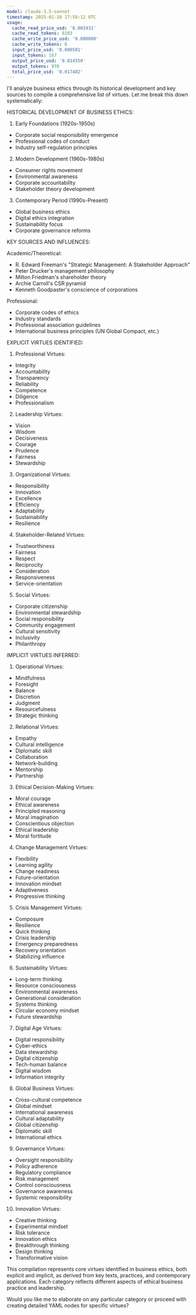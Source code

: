 ```yaml
---
model: claude-3.5-sonnet
timestamp: 2025-01-10 17:58:12 UTC
usage:
  cache_read_price_usd: '0.002431'
  cache_read_tokens: 8103
  cache_write_price_usd: '0.000000'
  cache_write_tokens: 0
  input_price_usd: '0.000501'
  input_tokens: 167
  output_price_usd: '0.014550'
  output_tokens: 970
  total_price_usd: '0.017482'
---
```


I'll analyze business ethics through its historical development and key sources to compile a comprehensive list of virtues. Let me break this down systematically:

HISTORICAL DEVELOPMENT OF BUSINESS ETHICS:

1. Early Foundations (1920s-1950s)
- Corporate social responsibility emergence
- Professional codes of conduct
- Industry self-regulation principles

2. Modern Development (1960s-1980s)
- Consumer rights movement
- Environmental awareness
- Corporate accountability
- Stakeholder theory development

3. Contemporary Period (1990s-Present)
- Global business ethics
- Digital ethics integration
- Sustainability focus
- Corporate governance reforms

KEY SOURCES AND INFLUENCES:

Academic/Theoretical:
- R. Edward Freeman's "Strategic Management: A Stakeholder Approach"
- Peter Drucker's management philosophy
- Milton Friedman's shareholder theory
- Archie Carroll's CSR pyramid
- Kenneth Goodpaster's conscience of corporations

Professional:
- Corporate codes of ethics
- Industry standards
- Professional association guidelines
- International business principles (UN Global Compact, etc.)

EXPLICIT VIRTUES IDENTIFIED:

1. Professional Virtues:
- Integrity
- Accountability
- Transparency
- Reliability
- Competence
- Diligence
- Professionalism

2. Leadership Virtues:
- Vision
- Wisdom
- Decisiveness
- Courage
- Prudence
- Fairness
- Stewardship

3. Organizational Virtues:
- Responsibility
- Innovation
- Excellence
- Efficiency
- Adaptability
- Sustainability
- Resilience

4. Stakeholder-Related Virtues:
- Trustworthiness
- Fairness
- Respect
- Reciprocity
- Consideration
- Responsiveness
- Service-orientation

5. Social Virtues:
- Corporate citizenship
- Environmental stewardship
- Social responsibility
- Community engagement
- Cultural sensitivity
- Inclusivity
- Philanthropy

IMPLICIT VIRTUES INFERRED:

1. Operational Virtues:
- Mindfulness
- Foresight
- Balance
- Discretion
- Judgment
- Resourcefulness
- Strategic thinking

2. Relational Virtues:
- Empathy
- Cultural intelligence
- Diplomatic skill
- Collaboration
- Network-building
- Mentorship
- Partnership

3. Ethical Decision-Making Virtues:
- Moral courage
- Ethical awareness
- Principled reasoning
- Moral imagination
- Conscientious objection
- Ethical leadership
- Moral fortitude

4. Change Management Virtues:
- Flexibility
- Learning agility
- Change readiness
- Future-orientation
- Innovation mindset
- Adaptiveness
- Progressive thinking

5. Crisis Management Virtues:
- Composure
- Resilience
- Quick thinking
- Crisis leadership
- Emergency preparedness
- Recovery orientation
- Stabilizing influence

6. Sustainability Virtues:
- Long-term thinking
- Resource consciousness
- Environmental awareness
- Generational consideration
- Systems thinking
- Circular economy mindset
- Future stewardship

7. Digital Age Virtues:
- Digital responsibility
- Cyber-ethics
- Data stewardship
- Digital citizenship
- Tech-human balance
- Digital wisdom
- Information integrity

8. Global Business Virtues:
- Cross-cultural competence
- Global mindset
- International awareness
- Cultural adaptability
- Global citizenship
- Diplomatic skill
- International ethics

9. Governance Virtues:
- Oversight responsibility
- Policy adherence
- Regulatory compliance
- Risk management
- Control consciousness
- Governance awareness
- Systemic responsibility

10. Innovation Virtues:
- Creative thinking
- Experimental mindset
- Risk tolerance
- Innovation ethics
- Breakthrough thinking
- Design thinking
- Transformative vision

This compilation represents core virtues identified in business ethics, both explicit and implicit, as derived from key texts, practices, and contemporary applications. Each category reflects different aspects of ethical business practice and leadership.

Would you like me to elaborate on any particular category or proceed with creating detailed YAML nodes for specific virtues?